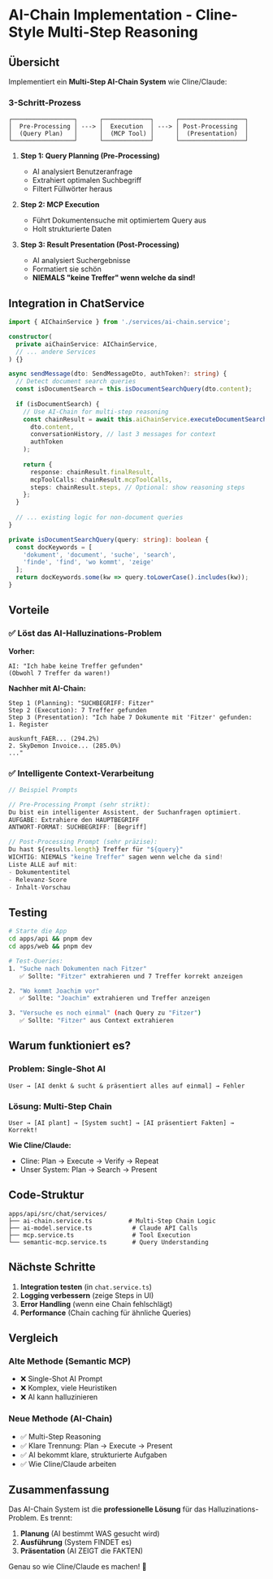 # AI-Chain Implementation - Cline-Style Multi-Step Reasoning

## Übersicht

Implementiert ein **Multi-Step AI-Chain System** wie Cline/Claude:

### 3-Schritt-Prozess

```
┌─────────────────┐      ┌─────────────┐      ┌──────────────────┐
│  Pre-Processing │ ---> │  Execution  │ ---> │ Post-Processing  │
│  (Query Plan)   │      │  (MCP Tool) │      │  (Presentation)  │
└─────────────────┘      └─────────────┘      └──────────────────┘
```

1. **Step 1: Query Planning (Pre-Processing)**
   - AI analysiert Benutzeranfrage
   - Extrahiert optimalen Suchbegriff
   - Filtert Füllwörter heraus

2. **Step 2: MCP Execution**
   - Führt Dokumentensuche mit optimiertem Query aus
   - Holt strukturierte Daten

3. **Step 3: Result Presentation (Post-Processing)**
   - AI analysiert Suchergebnisse
   - Formatiert sie schön
   - **NIEMALS "keine Treffer" wenn welche da sind!**

## Integration in ChatService

```typescript
import { AIChainService } from './services/ai-chain.service';

constructor(
  private aiChainService: AIChainService,
  // ... andere Services
) {}

async sendMessage(dto: SendMessageDto, authToken?: string) {
  // Detect document search queries
  const isDocumentSearch = this.isDocumentSearchQuery(dto.content);
  
  if (isDocumentSearch) {
    // Use AI-Chain for multi-step reasoning
    const chainResult = await this.aiChainService.executeDocumentSearchChain(
      dto.content,
      conversationHistory, // last 3 messages for context
      authToken
    );
    
    return {
      response: chainResult.finalResult,
      mcpToolCalls: chainResult.mcpToolCalls,
      steps: chainResult.steps, // Optional: show reasoning steps
    };
  }
  
  // ... existing logic for non-document queries
}

private isDocumentSearchQuery(query: string): boolean {
  const docKeywords = [
    'dokument', 'document', 'suche', 'search', 
    'finde', 'find', 'wo kommt', 'zeige'
  ];
  return docKeywords.some(kw => query.toLowerCase().includes(kw));
}
```

## Vorteile

### ✅ Löst das AI-Halluzinations-Problem

**Vorher:**
```
AI: "Ich habe keine Treffer gefunden"
(Obwohl 7 Treffer da waren!)
```

**Nachher mit AI-Chain:**
```
Step 1 (Planning): "SUCHBEGRIFF: Fitzer"
Step 2 (Execution): 7 Treffer gefunden
Step 3 (Presentation): "Ich habe 7 Dokumente mit 'Fitzer' gefunden:
1. Register

auskunft_FAER... (294.2%)
2. SkyDemon Invoice... (285.0%)
..."
```

### ✅ Intelligente Context-Verarbeitung

```typescript
// Beispiel Prompts

// Pre-Processing Prompt (sehr strikt):
Du bist ein intelligenter Assistent, der Suchanfragen optimiert.
AUFGABE: Extrahiere den HAUPTBEGRIFF
ANTWORT-FORMAT: SUCHBEGRIFF: [Begriff]
```

```typescript
// Post-Processing Prompt (sehr präzise):
Du hast ${results.length} Treffer für "${query}"
WICHTIG: NIEMALS "keine Treffer" sagen wenn welche da sind!
Liste ALLE auf mit:
- Dokumententitel
- Relevanz-Score  
- Inhalt-Vorschau
```

## Testing

```bash
# Starte die App
cd apps/api && pnpm dev
cd apps/web && pnpm dev

# Test-Queries:
1. "Suche nach Dokumenten nach Fitzer"
   ✅ Sollte: "Fitzer" extrahieren und 7 Treffer korrekt anzeigen

2. "Wo kommt Joachim vor"
   ✅ Sollte: "Joachim" extrahieren und Treffer anzeigen

3. "Versuche es noch einmal" (nach Query zu "Fitzer")
   ✅ Sollte: "Fitzer" aus Context extrahieren
```

## Warum funktioniert es?

### Problem: Single-Shot AI
```
User → [AI denkt & sucht & präsentiert alles auf einmal] → Fehler
```

### Lösung: Multi-Step Chain
```
User → [AI plant] → [System sucht] → [AI präsentiert Fakten] → Korrekt!
```

**Wie Cline/Claude:**
- Cline: Plan → Execute → Verify → Repeat
- Unser System: Plan → Search → Present

## Code-Struktur

```
apps/api/src/chat/services/
├── ai-chain.service.ts          # Multi-Step Chain Logic
├── ai-model.service.ts           # Claude API Calls
├── mcp.service.ts                # Tool Execution
└── semantic-mcp.service.ts       # Query Understanding
```

## Nächste Schritte

1. **Integration testen** (in `chat.service.ts`)
2. **Logging verbessern** (zeige Steps in UI)
3. **Error Handling** (wenn eine Chain fehlschlägt)
4. **Performance** (Chain caching für ähnliche Queries)

## Vergleich

### Alte Methode (Semantic MCP)
- ❌ Single-Shot AI Prompt
- ❌ Komplex, viele Heuristiken
- ❌ AI kann halluzinieren

### Neue Methode (AI-Chain)
- ✅ Multi-Step Reasoning
- ✅ Klare Trennung: Plan → Execute → Present
- ✅ AI bekommt klare, strukturierte Aufgaben
- ✅ Wie Cline/Claude arbeiten

## Zusammenfassung

Das AI-Chain System ist die **professionelle Lösung** für das Halluzinations-Problem. Es trennt:

1. **Planung** (AI bestimmt WAS gesucht wird)
2. **Ausführung** (System FINDET es)  
3. **Präsentation** (AI ZEIGT die FAKTEN)

Genau so wie Cline/Claude es machen! 🎯
